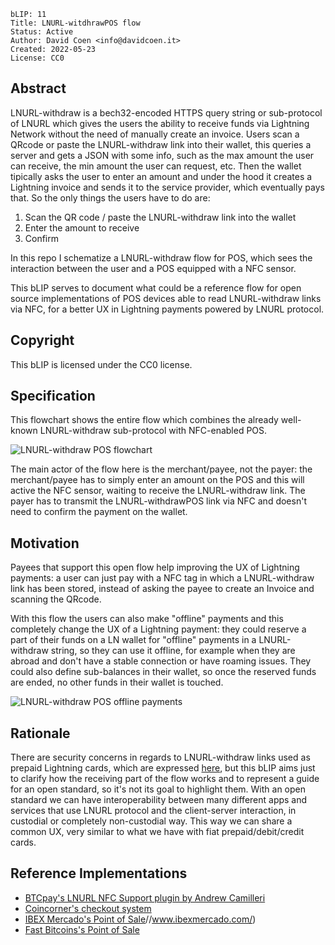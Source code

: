 ```
bLIP: 11
Title: LNURL-witdhrawPOS flow
Status: Active
Author: David Coen <info@davidcoen.it>
Created: 2022-05-23
License: CC0
```

## Abstract

LNURL-withdraw is a bech32-encoded HTTPS query string or sub-protocol of LNURL 
which gives the users the ability to receive funds via Lightning Network without the need of manually create an invoice.
Users scan a QRcode or paste the LNURL-withdraw link into their wallet, 
this queries a server and gets a JSON with some info, 
such as the max amount the user can receive, the min amount the user can request, etc. 
Then the wallet tipically asks the user to enter an amount and under the hood it creates a Lightning invoice and sends it to the service provider, 
which eventually pays that.
So the only things the users have to do are:

1. Scan the QR code / paste the LNURL-withdraw link into the wallet
2. Enter the amount to receive
3. Confirm

In this repo I schematize a LNURL-withdraw flow for POS, 
which sees the interaction between the user and a POS equipped with a NFC sensor.

This bLIP serves to document what could be a reference flow for open source implementations of POS devices able to read LNURL-withdraw links via NFC,
for a better UX in Lightning payments powered by LNURL protocol.

## Copyright

This bLIP is licensed under the CC0 license.

## Specification

This flowchart shows the entire flow which combines the already well-known LNURL-withdraw sub-protocol with NFC-enabled POS.

![LNURL-withdraw POS flowchart](https://raw.githubusercontent.com/theDavidCoen/blips/master/blip-0011/lnurl-withdrawPOS%20flowchart.jpg)

The main actor of the flow here is the merchant/payee, not the payer: 
the merchant/payee has to simply enter an amount on the POS and this will active the NFC sensor, 
waiting to receive the LNURL-withdraw link. The payer has to transmit the LNURL-withdrawPOS link via NFC
and doesn't need to confirm the payment on the wallet.

## Motivation

Payees that support this open flow help improving the UX of Lightning payments:
a user can just pay with a NFC tag in which a LNURL-withdraw link has been stored, instead of asking the payee to create an Invoice and scanning the QRcode.

With this flow the users can also make "offline" payments and this completely change the UX of a Lightning payment: 
they could reserve a part of their funds on a LN wallet for "offline" payments in a LNURL-withdraw string, 
so they can use it offline, for example when they are abroad and don't have a stable connection or have roaming issues. 
They could also define sub-balances in their wallet, so once the reserved funds are ended, no other funds in their wallet is touched.

![LNURL-withdraw POS offline payments](https://raw.githubusercontent.com/theDavidCoen/blips/master/blip-0011/offline%20payments%20LNURL-withdrawPOS.png)

## Rationale

There are security concerns in regards to LNURL-withdraw links used as prepaid Lightning cards, which are expressed [here](https://github.com/theDavidCoen/LNURL-withdrawPOS#security-concerns-in-regards-to-lnurl-withdraw-links), but this bLIP aims just to clarify how the receiving part of the flow works and to represent a guide for an open standard, so it's not its goal to highlight them.
With an open standard we can have interoperability between many different apps and services that use LNURL protocol and the client-server interaction, in custodial or completely non-custodial way.
This way we can share a common UX, very similar to what we have with fiat prepaid/debit/credit cards.


## Reference Implementations

* [BTCpay's LNURL NFC Support plugin by Andrew Camilleri](https://github.com/btcpayserver/btcpayserver-plugins)
* [Coincorner's checkout system](https://www.coincorner.com/Checkout)
* [IBEX Mercado's Point of Sale](https:)//www.ibexmercado.com/)
* [Fast Bitcoins's Point of Sale](https://fastbitcoins.com/)
